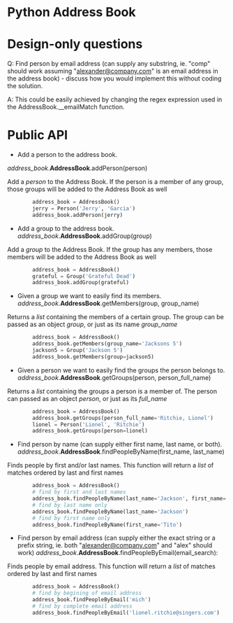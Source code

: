 # Python Address Book

Design-only questions
=====================

Q: Find person by email address (can supply any substring, ie. "comp" should work assuming "alexander@company.com" is an email address in the address book) - discuss how you would implement this without coding the solution.

A: This could be easily achieved by changing the regex expression used in the AddressBook.__emailMatch function.

Public API
==========

* Add a person to the address book.

*address_book*.**AddressBook**.addPerson(person)

Add a *person* to the Address Book. If the person is a member of any group, those groups will be added to the Address Book as well

```python
        address_book = AddressBook()
        jerry = Person('Jerry', 'Garcia')
        address_book.addPerson(jerry)
```

* Add a group to the address book.
*address_book*.**AddressBook**.addGroup(group)

Add a *group* to the Address Book. If the group has any members, those members will be added to the Address Book as well

```python
        address_book = AddressBook()
        grateful = Group('Grateful Dead')
        address_book.addGroup(grateful)
```

* Given a group we want to easily find its members.
*address_book*.**AddressBook**.getMembers(group, group_name)

Returns a *list* containing the members of a certain group. The group can be passed as an object *group*, or just as its name *group_name*

```python
        address_book = AddressBook()
        address_book.getMembers(group_name='Jacksons 5')
        jackson5 = Group('Jackson 5')
        address_book.getMembers(group=jackson5)
```

* Given a person we want to easily find the groups the person belongs to.
*address_book*.**AddressBook**.getGroups(person, person_full_name)

Returns a *list* containing the groups a person is a member of. The person can passed as an object *person*, or just as its *full_name*

```python
        address_book = AddressBook()
        address_book.getGroups(person_full_name='Ritchie, Lionel')
        lionel = Person('Lionel', 'Ritchie')
        address_book.getGroups(person=lionel)
```

* Find person by name (can supply either first name, last name, or both).
*address_book*.**AddressBook**.findPeopleByName(first_name, last_name)

Finds people by first and/or last names. This function will return a *list* of matches ordered by last and first names

```python
        address_book = AddressBook()
        # find by first and last names
        address_book.findPeopleByName(last_name='Jackson', first_name='Tito')
        # find by last name only
        address_book.findPeopleByName(last_name='Jackson')
        # find by first name only
        address_book.findPeopleByName(first_name='Tito')
```


* Find person by email address (can supply either the exact string or a prefix string, ie. both "alexander@company.com" and "alex" should work)
*address_book*.**AddressBook**.findPeopleByEmail(email_search):

Finds people by email address. This function will return a *list* of matches ordered by last and first names

```python
        address_book = AddressBook()
        # find by begining of email address
        address_book.findPeopleByEmail('mich')
        # find by complete email address
        address_book.findPeopleByEmail('lionel.ritchie@singers.com')
```
